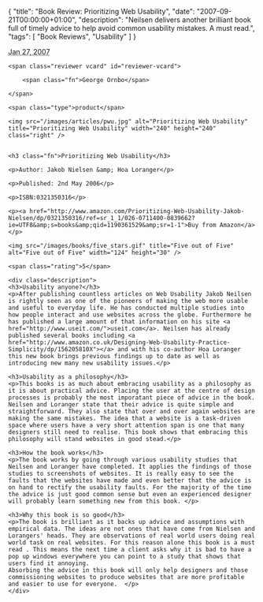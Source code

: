 {
  "title": "Book Review: Prioritizing Web Usability",
  "date": "2007-09-21T00:00:00+01:00",
  "description": "Neilsen delivers another brilliant book full of timely advice to help avoid common usability mistakes. A must read.",
  "tags": [
    "Book Reviews",
    "Usability"
  ]
}

<abbr class="dtreviewed" title="20070127T1100">Jan 27, 2007</abbr>
	
	<span class="reviewer vcard" id="reviewer-vcard">
	
		<span class="fn">George Ornbo</span>
	
	</span>
	
	<span class="type">product</span>
	
	<img src="/images/articles/pwu.jpg" alt="Prioritizing Web Usability" title="Prioritizing Web Usability" width="240" height="240" class="right" />

	
	<h3 class="fn">Prioritizing Web Usability</h3>
	
	<p>Author: Jakob Nielsen &amp; Hoa Loranger</p>
	
	<p>Published: 2nd May 2006</p>
	
	<p>ISBN:0321350316</p>
	
	<p><a href="http://www.amazon.com/Prioritizing-Web-Usability-Jakob-Nielsen/dp/0321350316/ref=sr_1_1/026-0711400-0839662?ie=UTF8&amp;s=books&amp;qid=1190361529&amp;sr=1-1">Buy from Amazon</a></p>
	
	<img src="/images/books/five_stars.gif" title="Five out of Five" alt="Five out of Five" width="124" height="30" />
	
	<span class="rating">5</span>
	
	<div class="description">
	<h3>Usability anyone?</h3>
	<p>After publishing countless articles on Web Usability Jakob Neilsen is rightly seen as one of the pioneers of making the web more usable and useful to everyday life. He has conducted multiple studies into how people interact and use websites across the globe. Furthermore he has published a large amount of that information on his site <a href="http://www.useit.com/">useit.com</a>. Neilsen has already published several books including <a href="http://www.amazon.co.uk/Designing-Web-Usability-Practice-Simplicity/dp/156205810X"></a> and with his co-author Hoa Loranger this new book brings previous findings up to date as well as introducing new many new usability issues.</p>   

	<h3>Usability as a philosophy</h3>
	<p>This books is as much about embracing usability as a philosophy as it is about practical advice. Placing the user at the centre of design processes is probably the most imporatant piece of advice in the book. Neilsen and Loranger state that their advice is quite simple and straightforward. They also state that over and over again websites are making the same mistakes. The idea that a website is a task-driven space where users have a very short attention span is one that many designers still need to realise. This book shows that embracing this philosophy will stand websites in good stead.</p>

	<h3>How the book works</h3>
	<p>The book works by going through various usability studies that Neilsen and Loranger have completed. It applies the findings of those studies to screenshots of websites. It is really easy to see the faults that the websites have made and even better that the advice is on hand to rectify the usability faults. For the majority of the time the advice is just good common sense but even an experienced designer will probably learn something new from this book. </p>

	<h3>Why this book is so good</h3>
	<p>The book is brilliant as it backs up advice and assumptions with empirical data. The ideas are not ones that have come from Nielsen and Lorangers' heads. They are observations of real world users doing real world task on real websites. For this reason alone this book is a must read . This means the next time a client asks why it is bad to have a pop up windows everywhere you can point to a study that shows that users find it annoying. 
	Absorbing the advice in this book will only help designers and those commissioning websites to produce websites that are more profitable and easier to use for everyone.  </p>
	</div>
</div>
